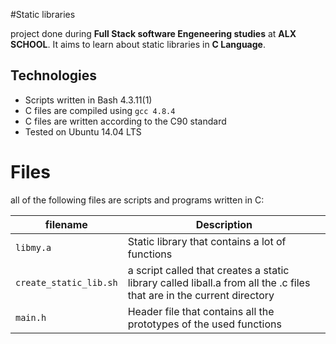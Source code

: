 #Static libraries

project done during **Full Stack software Engeneering studies** at **ALX SCHOOL**. It aims to learn about static libraries in **C Language**.

## Technologies
* Scripts written in Bash 4.3.11(1)
* C files are compiled using `gcc 4.8.4`
* C files are written according to the C90 standard
* Tested on Ubuntu 14.04 LTS

# Files 
all of the following files are scripts and programs written in C: 

| filename | Description |
| -------- | ----------- |
| `libmy.a` | Static library that contains a lot of functions |
| `create_static_lib.sh` | a script called that creates a static library called liball.a from all the .c files that are in the current directory | 
| `main.h` | Header file that contains all the prototypes of the used functions |
